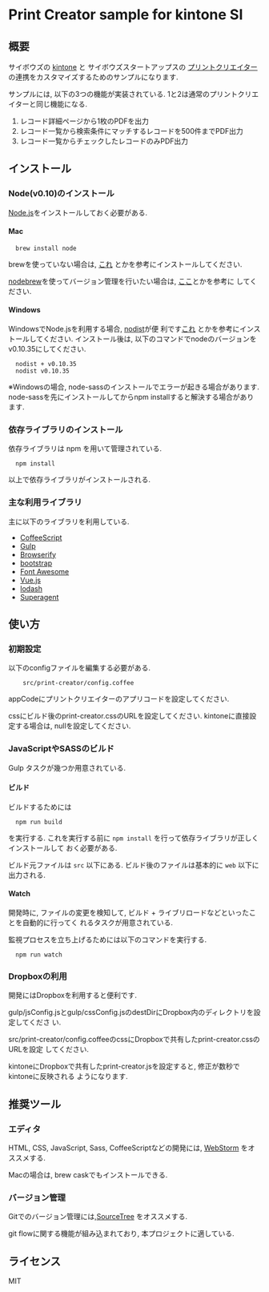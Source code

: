Print Creator sample for kintone SI
===================

概要
------------

サイボウズの [kintone](https://kintone.cybozu.com/jp/) と
サイボウズスタートアップスの [プリントクリエイター](https://pc.kintoneapp.com/)
の連携をカスタマイズするためのサンプルになります.

サンプルには, 以下の3つの機能が実装されている.
1と2は通常のプリントクリエイターと同じ機能になる.

1. レコード詳細ページから1枚のPDFを出力
2. レコード一覧から検索条件にマッチするレコードを500件までPDF出力
3. レコード一覧からチェックしたレコードのみPDF出力

インストール
------------

### Node(v0.10)のインストール

[Node.js](http://nodejs.org/)をインストールしておく必要がある.

#### Mac

``` {.bash}
  brew install node
```

brewを使っていない場合は, [これ](http://qiita.com/is0me/items/475fdbc4d770534f9ef1)
とかを参考にインストールしてください.

[nodebrew](https://github.com/hokaccha/nodebrew)を使ってバージョン管理を行いたい場合は,
[ここ](http://qiita.com/Kackey/items/b41b11bcf1c0b0d76149#mac%E7%B7%A8)とかを参考に
してください.

#### Windows

WindowsでNode.jsを利用する場合, [nodist](https://github.com/marcelklehr/nodist)が便
利です[これ](http://qiita.com/Kackey/items/b41b11bcf1c0b0d76149#windows%E7%B7%A8)
とかを参考にインストールしてください.
インストール後は, 以下のコマンドでnodeのバージョンをv0.10.35にしてください.

``` {.bash}
  nodist + v0.10.35
  nodist v0.10.35
```

※Windowsの場合, node-sassのインストールでエラーが起きる場合があります.
node-sassを先にインストールしてからnpm installすると解決する場合があります.

### 依存ライブラリのインストール

依存ライブラリは npm を用いて管理されている.

``` {.bash}
  npm install
```

以上で依存ライブラリがインストールされる.


### 主な利用ライブラリ

主に以下のライブラリを利用している.

- [CoffeeScript](http://coffeescript.org/)
- [Gulp](http://gulpjs.com/)
- [Browserify](http://browserify.org/)
- [bootstrap](http://getbootstrap.com)
- [Font Awesome](http://fontawesome.io/)
- [Vue.js](http://vuejs.org/)
- [lodash](https://lodash.com/)
- [Superagent](http://visionmedia.github.io/superagent/)


使い方
------------

### 初期設定

以下のconfigファイルを編集する必要がある.

```
    src/print-creator/config.coffee
```

appCodeにプリントクリエイターのアプリコードを設定してください.

cssにビルド後のprint-creator.cssのURLを設定してください.
kintoneに直接設定する場合は, nullを設定してください.

### JavaScriptやSASSのビルド

Gulp タスクが幾つか用意されている.

#### ビルド

ビルドするためには

``` {.bash}
  npm run build
```

を実行する. これを実行する前に `npm install` を行って依存ライブラリが正しくインストールして
おく必要がある.

ビルド元ファイルは `src` 以下にある. ビルド後のファイルは基本的に `web` 以下に出力される.

#### Watch

開発時に, ファイルの変更を検知して, ビルド + ライブリロードなどといったことを自動的に行ってく
れるタスクが用意されている.

監視プロセスを立ち上げるためには以下のコマンドを実行する.

``` {.bash}
  npm run watch
```

### Dropboxの利用

開発にはDropboxを利用すると便利です.

gulp/jsConfig.jsとgulp/cssConfig.jsのdestDirにDropbox内のディレクトリを設定してくださ
い.

src/print-creator/config.coffeeのcssにDropboxで共有したprint-creator.cssのURLを設定
してください.

kintoneにDropboxで共有したprint-creator.jsを設定すると, 修正が数秒でkintoneに反映される
ようになります.

推奨ツール
------------

### エディタ

HTML, CSS, JavaScript, Sass, CoffeeScriptなどの開発には,
[WebStorm](https://www.jetbrains.com/webstorm/)
をオススメする.

Macの場合は, brew caskでもインストールできる.

### バージョン管理

Gitでのバージョン管理には,[SourceTree](http://sourcetreeapp.com/)
をオススメする.

git flowに関する機能が組み込まれており, 本プロジェクトに適している.

ライセンス
------------

MIT